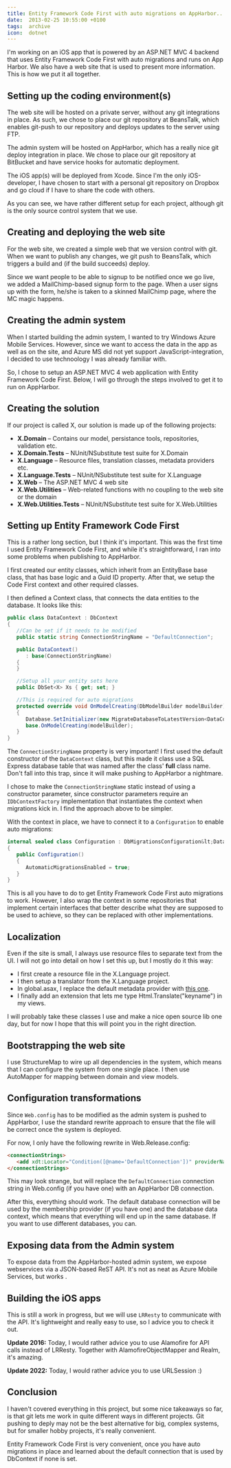 ```yaml
---
title: Entity Framework Code First with auto migrations on AppHarbor...and more
date:  2013-02-25 10:55:00 +0100
tags:  archive
icon:  dotnet
---
```


I'm working on an iOS app that is powered by an ASP.NET MVC 4 backend that uses
Entity Framework Code First with auto migrations and runs on App Harbor. We also
have a web site that is used to present more information. This is how we put it
all together.


## Setting up the coding environment(s)

The web site will be hosted on a private server, without any git integrations in
place. As such, we chose to place our git repository at BeansTalk, which enables
git-push to our repository and deploys updates to the server using FTP.

The admin system will be hosted on AppHarbor, which has a really nice git deploy
integration in place. We chose to place our git repository at BitBucket and have
service hooks for automatic deployment.

The iOS app(s) will be deployed from Xcode. Since I'm the only iOS-developer, I
have chosen to start with a personal git repository on Dropbox and go cloud if
I have to share the code with others.

As you can see, we have rather different setup for each project, although git is
the only source control system that we use.


## Creating and deploying the web site

For the web site, we created a simple web that we version control with git. When
we want to publish any changes, we git push to BeansTalk, which triggers a build
and (if the build succeeds) deploy.

Since we want people to be able to signup to be notified once we go live, we added
a MailChimp-based signup form to the page. When a user signs up with the form,
he/she is taken to a skinned MailChimp page, where the MC magic happens.


## Creating the admin system

When I started building the admin system, I wanted to try Windows Azure Mobile
Services. However, since we want to access the data in the app as well as
on the site, and Azure MS did not yet support JavaScript-integration, I decided
to use technoology I was already familiar with.

So, I chose to setup an ASP.NET MVC 4 web application with Entity Framework Code
First. Below, I will go through the steps involved to get it to run on AppHarbor.


## Creating the solution

If our project is called X, our solution is made up of the following projects:

* **X.Domain** – Contains our model, persistance tools, repositories, validation etc.
* **X.Domain.Tests** – NUnit/NSubstitute test suite for X.Domain
* **X.Language** – Resource files, translation classes, metadata providers etc.
* **X.Language.Tests** – NUnit/NSubstitute test suite for X.Language
* **X.Web** – The ASP.NET MVC 4 web site
* **X.Web.Utilities** – Web-related functions with no coupling to the web site or the domain
* **X.Web.Utilities.Tests** – NUnit/NSubstitute test suite for X.Web.Utilities


## Setting up Entity Framework Code First

This is a rather long section, but I think it's important. This was the first time 
I used Entity Framework Code First, and while it's straightforward, I ran into some 
problems when publishing to AppHarbor.

I first created our entity classes, which inherit from an EntityBase base class,
that has base logic and a Guid ID property. After that, we setup the Code First
context and other required classes.

I then defined a Context class, that connects the data entities to the database.
It looks like this:

```csharp
public class DataContext : DbContext
{
   //Can be set if it needs to be modified
   public static string ConnectionStringName = "DefaultConnection";

   public DataContext()
      : base(ConnectionStringName)
   {
   }

   //Setup all your entity sets here
   public DbSet<X> Xs { get; set; }

   //This is required for auto migrations
   protected override void OnModelCreating(DbModelBuilder modelBuilder)
   {
      Database.SetInitializer(new MigrateDatabaseToLatestVersion<DataContext, Configuration>());
      base.OnModelCreating(modelBuilder);
   }
}
```

The `ConnectionStringName` property is very important! I first used the default
constructor of the `DataContext` class, but this made it class use a SQL Express
database table that was named after the class' **full** class name. Don't fall
into this trap, since it will make pushing to AppHarbor a nightmare.

I chose to make the `ConnectionStringName` static instead of using a constructor
parameter, since constructor parameters require an `IDbContextFactory`
implementation that instantiates the context when migrations kick in. I find the
approach above to be simpler.

With the context in place, we have to connect it to a `Configuration` to enable
auto migrations:

```csharp
internal sealed class Configuration : DbMigrationsConfiguration&lt;DataContext&gt;
{
   public Configuration()
   {
      AutomaticMigrationsEnabled = true;
   }
}
```

This is all you have to do to get Entity Framework Code First auto migrations to
work. However, I also wrap the context in some repositories that implement certain
interfaces that better describe what they are supposed to be used to achieve, so
they can be replaced with other implementations.


## Localization

Even if the site is small, I always use resource files to separate text from the
UI. I will not go into detail on how I set this up, but I mostly do it this way:

* I first create a resource file in the X.Language project.
* I then setup a translator from the X.Language project.
* In global.asax, I replace the default metadata provider with [this one](https://github.com/danielsaidi/nextra/blob/master/NExtra.Mvc/Localization/LocalizedDataAnnotationsModelMetadataProvider.cs).
* I finally add an extension that lets me type Html.Translate("keyname") in my views.

I will probably take these classes I use and make a nice open source lib one day,
but for now I hope that this will point you in the right direction.


## Bootstrapping the web site

I use StructureMap to wire up all dependencies in the system, which means that I
can configure the system from one single place. I then use AutoMapper for mapping
between domain and view models.


## Configuration transformations

Since `Web.config` has to be modified as the admin system is pushed to AppHarbor, 
I use the standard rewrite approach to ensure that the file will be correct once
the system is deployed.

For now, I only have the following rewrite in Web.Release.config:

```html
<connectionStrings>
   <add xdt:Locator="Condition([@name='DefaultConnection'])" providerName="System.Data.SqlClient" xdt:Transform="SetAttributes" />
</connectionStrings>
```

This may look strange, but will replace the `DefaultConnection` connection string
in Web.config (if you have one) with an AppHarbor DB connection.

After this, everything should work. The default database connection will be used
by the membership provider (if you have one) and the database data context, which
means that everything will end up in the same database. If you want to use 
different databases, you can.


## Exposing data from the Admin system

To expose data from the AppHarbor-hosted admin system, we expose webservices via
a JSON-based ReST API. It's not as neat as Azure Mobile Services, but works .


## Building the iOS apps

This is still a work in progress, but we will use `LRResty` to communicate with the 
API. It's lightweight and really easy to use, so I advice you to check it out.

**Update 2016:** Today, I would rather advice you to use Alamofire for API calls
instead of LRResty. Together with AlamofireObjectMapper and Realm, it's amazing.

**Update 2022:** Today, I would rather advice you to use URLSession :)


## Conclusion

I haven't covered everything in this project, but some nice takeaways so far, is
that git lets me work in quite different ways in different projects. Git pushing
to deply may not be the best alternative for big, complex systems, but for smaller 
hobby projects, it's really convenient.

Entity Framework Code First is very convenient, once you have auto migrations in
place and learned about the default connection that is used by DbContext if none
is set.



